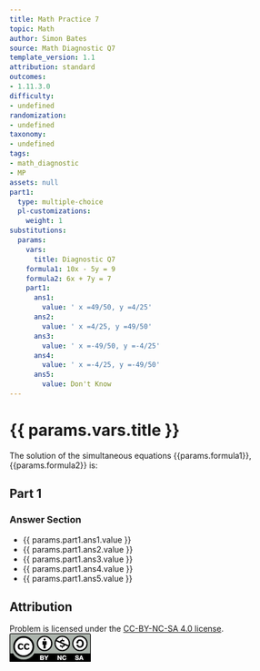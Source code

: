 ```yaml
---
title: Math Practice 7
topic: Math
author: Simon Bates
source: Math Diagnostic Q7
template_version: 1.1
attribution: standard
outcomes:
- 1.11.3.0
difficulty:
- undefined
randomization:
- undefined
taxonomy:
- undefined
tags:
- math_diagnostic
- MP
assets: null
part1:
  type: multiple-choice
  pl-customizations:
    weight: 1
substitutions:
  params:
    vars:
      title: Diagnostic Q7
    formula1: 10x - 5y = 9
    formula2: 6x + 7y = 7
    part1:
      ans1:
        value: ' x =49/50, y =4/25'
      ans2:
        value: ' x =4/25, y =49/50'
      ans3:
        value: ' x =-49/50, y =-4/25'
      ans4:
        value: ' x =-4/25, y =-49/50'
      ans5:
        value: Don't Know
---
```

# {{ params.vars.title }}
The solution of the simultaneous equations {{params.formula1}}, {{params.formula2}} is:

## Part 1

### Answer Section

- {{ params.part1.ans1.value }}
- {{ params.part1.ans2.value }}
- {{ params.part1.ans3.value }}
- {{ params.part1.ans4.value }}
- {{ params.part1.ans5.value }}

## Attribution

Problem is licensed under the [CC-BY-NC-SA 4.0 license](https://creativecommons.org/licenses/by-nc-sa/4.0/).<br> ![The Creative Commons 4.0 license requiring attribution-BY, non-commercial-NC, and share-alike-SA license.](https://raw.githubusercontent.com/firasm/bits/master/by-nc-sa.png)